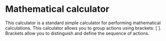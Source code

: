# Mathematical calculator

This calculator is a standard simple calculator for performing mathematical calculations.
This calculator allows you to group actions using brackets: [ ]. Brackets allow you to distinguish and define the sequence of actions.

